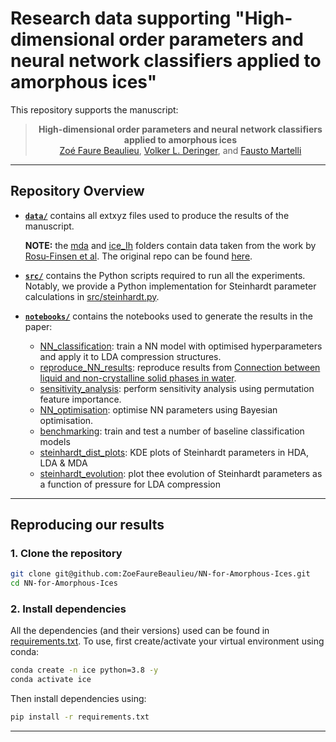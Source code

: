 # Research data supporting "High-dimensional order parameters and neural network classifiers applied to amorphous ices"

This repository supports the manuscript:

<div align="center">

> **High-dimensional order parameters and neural network classifiers applied to amorphous ices**\
> [Zoé Faure Beaulieu](https://twitter.com/ZFaureBeaulieu), [Volker L. Deringer](http://deringer.chem.ox.ac.uk), and [Fausto Martelli](https://research.ibm.com/people/fausto-martelli)

</div>

---
## Repository Overview

* **[`data/`](data)** contains all extxyz files used to produce the results of the manuscript.

    **NOTE:** the [mda](data/mda/) and [ice_Ih](data/ice_Ih/) folders contain data taken from the work by [Rosu-Finsen et al](https://www.science.org/doi/10.1126/science.abq2105). The original repo can be found [here](https://doi.org/10.17863/CAM.78718).
* **[`src/`](scripts)** contains the Python scripts required to run all the experiments. Notably, we provide a Python implementation for Steinhardt parameter calculations in [src/steinhardt.py](src/steinhardt.py).
* **[`notebooks/`](notebooks)** contains the notebooks used to generate the results in the paper:
    - [NN_classification](notebooks/NN_classification.ipynb): train a NN model with optimised hyperparameters and apply it to LDA compression structures.
    - [reproduce_NN_results](notebooks/reproduce_NN_results.ipynb): reproduce results from [Connection between liquid and non-crystalline solid phases in water](https://doi.org/10.1063/5.0018923).
    - [sensitivity_analysis](notebooks/sensitivity_analysis.ipynb): perform sensitivity analysis using permutation feature importance.
    - [NN_optimisation](notebooks/NN_optimisation.ipynb): optimise NN parameters using Bayesian optimisation.
    - [benchmarking](notebooks/benchmarking.ipynb): train and test a number of baseline classification models
    - [steinhardt_dist_plots](notebooks/steinhardt_dist_plots.ipynb): KDE plots of Steinhardt parameters in HDA, LDA & MDA
    - [steinhardt_evolution](notebooks/steinhardt_evolution.ipynb): plot thee evolution of Steinhardt parameters as a function of pressure for LDA compression

---

## Reproducing our results

### **1. Clone the repository**
```bash
git clone git@github.com:ZoeFaureBeaulieu/NN-for-Amorphous-Ices.git
cd NN-for-Amorphous-Ices
```

### **2. Install dependencies**
All the dependencies (and their versions) used can be found in [requirements.txt](requirements.txt). To use, first create/activate your virtual environment using conda:
```bash
conda create -n ice python=3.8 -y
conda activate ice
```
Then install dependencies using:
```bash
pip install -r requirements.txt
```
---
